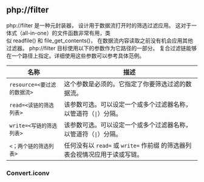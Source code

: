 ## php://filter
php://filter 是一种元封装器， 设计用于数据流打开时的筛选过滤应用。 这对于一体式（all-in-one）的文件函数非常有用，类似 readfile() 和 file_get_contents()， 在数据流内容读取之前没有机会应用其他过滤器。
php://filter 目标使用以下的参数作为它路径的一部分。 复合过滤链能够在一个路径上指定。详细使用这些参数可以参考具体范例。

| 名称                        | 描述                                                                       |
| --------------------------- | -------------------------------------------------------------------------- |
| `resource=<要过滤的数据流>` | 这个参数是必须的。它指定了你要筛选过滤的数据流。                           |
| `read=<读链的筛选列表>`     | 该参数可选。可以设定一个或多个过滤器名称，以管道符（`\|`）分隔。           |
| `write=<写链的筛选列表>`    | 该参数可选。可以设定一个或多个过滤器名称，以管道符（`\|`）分隔。           |
| `<；两个链的筛选列表>`      | 任何没有以 `read=` 或 `write=` 作前缀 的筛选器列表会视情况应用于读或写链。 |
### Convert.iconv



